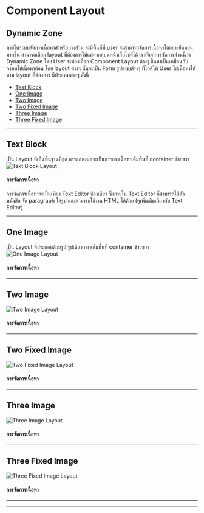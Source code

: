 # Component Layout

## Dynamic Zone
ภายในระบบจัดการเนื้อหาสำหรับบางส่วน จะมีพื้นที่ที่ user จะสามารถจัดการเนื้อหาได้อย่างยืดหยุ่นมากขึ้น สามารถเลือก layout ที่ต้องการให้แสดงผลบนหน้าเว็บไซต์ได้ เราเรียกการจัดการส่วนนี้ว่า Dynamic Zone โดย User จะต้องเลือก Component Layout ต่างๆ ขึ้นมาเป็นเหมือนกับกรอบให้เนื้อหาก่อน โดย layout ต่างๆ นั้นจะเป็น Form รูปแบบต่างๆ ที่ไกด์ให้ User ใส่เนื้อหาได้ตาม layout ที่ต้องการ มีประเภทต่างๆ ดังนี้
* [Text Block](#text-block)
* [One Image](#one-image)
* [Two Image](#two-image)
* [Two Fixed Image](#two-fixed-image)
* [Three Image](#three-image)
* [Three Fixed Image](#three-fixed-image)

<hr>

## Text Block

เป็น Layout ที่เป็นพื้นฐานที่สุด การแสดงผลจะเป็นการกางเนื้อหาเต็มพื้นที่ container ซ้ายขวา 
<img src="https://kpc-prod-frontend-resource.s3.ap-southeast-1.amazonaws.com/micrositeHtml/kp-cms/images/layout/layout-text-block.png" alt="Text Block Layout">

#### การจัดการเนื้อหา
การจัดการเนื้อหาจะเป็นเพียง Text Editor ช่องเดียว ซึ่งภายใน Text Editor ก็สามารถใส่ตัวหนังสือ จัด paragraph ใส่รูป และสามารถใช้งาน HTML ได้ด้วย (ดูเพิ่มเติมเกี่ยวกับ Text Editor) 

<hr>

## One Image

เป็น Layout ที่ประกอบด้วยรูป รูปเดียว กางเต็มพื้นที่ container ซ้ายขวา 
<img src="https://kpc-prod-frontend-resource.s3.ap-southeast-1.amazonaws.com/micrositeHtml/kp-cms/images/layout/layout-one-image.png" alt="One Image Layout">

#### การจัดการเนื้อหา

<hr>

## Two Image

<img src="https://kpc-prod-frontend-resource.s3.ap-southeast-1.amazonaws.com/micrositeHtml/kp-cms/images/layout/layout-two-image.png" alt="Two Image Layout">

#### การจัดการเนื้อหา

<hr>

## Two Fixed Image

<img src="https://kpc-prod-frontend-resource.s3.ap-southeast-1.amazonaws.com/micrositeHtml/kp-cms/images/layout/layout-two-fixed-image.png" alt="Two Fixed Image Layout">

#### การจัดการเนื้อหา

<hr>

## Three Image

<img src="https://kpc-prod-frontend-resource.s3.ap-southeast-1.amazonaws.com/micrositeHtml/kp-cms/images/layout/layout-three-image.png" alt="Three Image Layout">

#### การจัดการเนื้อหา

<hr>

## Three Fixed Image

<img src="https://kpc-prod-frontend-resource.s3.ap-southeast-1.amazonaws.com/micrositeHtml/kp-cms/images/layout/layout-three-fixed-image.png" alt="Three Fixed Image Layout">

#### การจัดการเนื้อหา

<hr>

<hr>